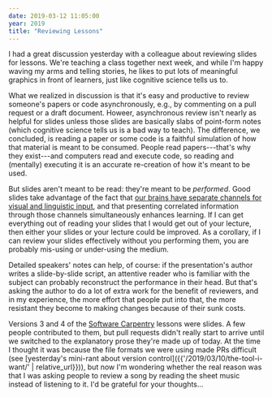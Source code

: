 ```yaml
---
date: 2019-03-12 11:05:00
year: 2019
title: "Reviewing Lessons"
---
```


I had a great discussion yesterday with a colleague about reviewing slides for lessons.
We're teaching a class together next week,
and while I'm happy waving my arms and telling stories,
he likes to put lots of meaningful graphics in front of learners,
just like cognitive science tells us to.

What we realized in discussion is that
it's easy and productive to review someone's papers or code asynchronously,
e.g.,
by commenting on a pull request or a draft document.
Howeer,
asynchronous review isn't nearly as helpful for slides
unless those slides are basically slabs of point-form notes
(which cognitive science tells us is a bad way to teach).
The difference,
we concluded,
is reading a paper or some code is a faithful simulation of how that material is meant to be consumed.
People read papers---that's why they exist---and computers read and execute code,
so reading and (mentally) executing it is an accurate re-creation of how it's meant to be used.

But slides aren't meant to be read:
they're meant to be *performed*.
Good slides take advantage of the fact that
[our brains have separate channels for visual and linguistic input](http://teachtogether.tech/en/load/#s:load-split-attention),
and that presenting correlated information through those channels simultaneously enhances learning.
If I can get everything out of reading your slides that I would get out of your lecture,
then either your slides or your lecture could be improved.
As a corollary,
if I can review your slides effectively without you performing them,
you are probably mis-using or under-using the medium.

Detailed speakers' notes can help, of course:
if the presentation's author writes a slide-by-slide script,
an attentive reader who is familiar with the subject
can probably reconstruct the performance in their head.
But that's asking the author to do a lot of extra work for the benefit of reviewers,
and in my experience,
the more effort that people put into that,
the more resistant they become to making changes
because of their sunk costs.

Versions 3 and 4 of the [Software Carpentry](http://software-carpentry.org) lessons were slides.
A few people contributed to them,
but pull requests didn't really start to arrive until we switched to the explanatory prose
they're made up of today.
At the time I thought it was because the file formats we were using made PRs difficult
(see [yesterday's mini-rant about version control]({{'/2019/03/10/the-tool-i-want/' | relative_url}})),
but now I'm wondering whether the real reason was that
I was asking people to review a song by reading the sheet music
instead of listening to it.
I'd be grateful for your thoughts...
